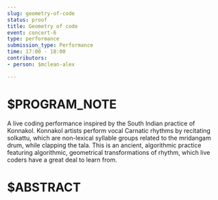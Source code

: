 ```yaml
---
slug: geometry-of-code
status: proof
title: Geometry of code
event: concert-6
type: performance
submission_type: Performance
time: 17:00 - 18:00
contributors:
- person: $mclean-alex

---
```


# $PROGRAM_NOTE

A live coding performance inspired by the South Indian practice of Konnakol.
Konnakol artists perform vocal Carnatic rhythms by recitating solkattu, which
are non-lexical syllable groups related to the mridangam drum, while clapping the
tala. This is an ancient, algorithmic practice featuring algorithmic, geometrical
transformations of rhythm, which live coders have a great deal to learn from.

# $ABSTRACT



